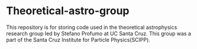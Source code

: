 # Theoretical-astro-group
This repository is for storing code used in the theoretical astrophysics research group led by Stefano Profumo at UC Santa Cruz. This group was a part of the Santa Cruz Institute for Particle Physics(SCIPP).
